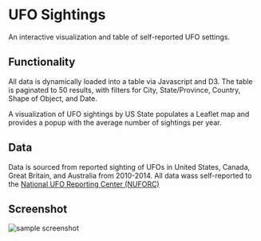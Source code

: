 # UFO Sightings
An interactive visualization and table of self-reported UFO settings. 

## Functionality
All data is dynamically loaded into a table via Javascript and D3. The table is paginated to 50 results, with filters for City, State/Province, Country, Shape of Object, and Date.

A visualization of UFO sightings by US State populates a Leaflet map and provides a popup with the average number of sightings per year.

## Data
Data is sourced from reported sighting of UFOs in United States, Canada, Great Britain, and Australia from 2010-2014. All data wass self-reported to the 
[National UFO Reporting Center (NUFORC)](http://www.nuforc.org/ "National UFO Reporting Center (NUFORC)")

## Screenshot
![sample screenshot](https://github.com/mmclaughlin87/ufo-sightings/blob/master/readme/sample_screenshot.png "Sample Screenshot")